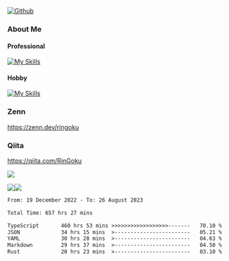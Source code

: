 [![Github](https://img.shields.io/github/followers/skyt-a?label=Follow&style=social)](https://github.com/skyt-a)

### About Me
#### Professional
[![My Skills](https://skillicons.dev/icons?i=react,ts,js,nodejs,java,graphql,firebase,githubactions&theme=light)](https://skillicons.dev)
#### Hobby
[![My Skills](https://skillicons.dev/icons?i=unity,rust,py&theme=light)](https://skillicons.dev)

### Zenn
https://zenn.dev/ringoku
### Qiita
https://qiita.com/RinGoku


![](https://github-profile-summary-cards.vercel.app/api/cards/profile-details?username=skyt-a&theme=default)

![](https://github-profile-summary-cards.vercel.app/api/cards/repos-per-language?username=skyt-a&theme=default)![](https://github-profile-summary-cards.vercel.app/api/cards/stats?username=RinGoku&theme=default)

<!--START_SECTION:waka-->

```txt
From: 19 December 2022 - To: 26 August 2023

Total Time: 657 hrs 27 mins

TypeScript       460 hrs 53 mins >>>>>>>>>>>>>>>>>>-------   70.10 %
JSON             34 hrs 15 mins  >------------------------   05.21 %
YAML             30 hrs 28 mins  >------------------------   04.63 %
Markdown         29 hrs 37 mins  >------------------------   04.50 %
Rust             20 hrs 23 mins  >------------------------   03.10 %
```

<!--END_SECTION:waka-->
